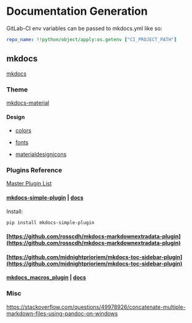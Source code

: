 # Documentation Generation

GitLab-CI env variables can be passed to mkdocs.yml like so:

``` yaml
repo_name: !!python/object/apply:os.getenv ["CI_PROJECT_PATH"]
```

## mkdocs

[mkdocs](https://www.mkdocs.org)

### Theme

[mkdocs-material](https://squidfunk.github.io/mkdocs-material/)

#### Design

* [colors](https://www.materialui.co/colors)

* [fonts](https://fonts.google.com/)

* [materialdesignicons](https://cdn.materialdesignicons.com/5.3.45/)

### Plugins Reference

[Master Plugin List](https://github.com/mkdocs/mkdocs/wiki/MkDocs-Plugins)

#### [mkdocs-simple-plugin](https://github.com/athackst/mkdocs-simple-plugin) | [docs](http://www.lyonthackston.com/mkdocs-simple-plugin/)

Install:

``` sh
pip install mkdocs-simple-plugin
```

#### [https://github.com/rosscdh/mkdocs-markdownextradata-plugin](https://github.com/rosscdh/mkdocs-markdownextradata-plugin)

#### [https://github.com/midnightprioriem/mkdocs-toc-sidebar-plugin](https://github.com/midnightprioriem/mkdocs-toc-sidebar-plugin)

#### [mkdocs_macros_plugin](https://github.com/fralau/mkdocs_macros_plugin) | [docs](https://mkdocs-macros-plugin.readthedocs.io/en/latest)

### Misc

<https://stackoverflow.com/questions/49978926/concatenate-multiple-markdown-files-using-pandoc-on-windows>
